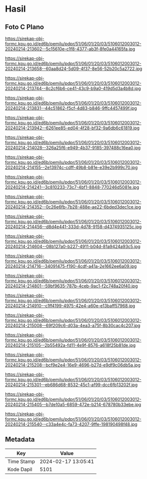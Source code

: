 # Hasil

## Foto C Plano

https://sirekap-obj-formc.kpu.go.id/ed6b/pemilu/pdpr/51/06/01/20/03/5106012003012-20240214-213602--5c15610e-c1f8-4377-ab3f-8fe0a44165fa.jpg

https://sirekap-obj-formc.kpu.go.id/ed6b/pemilu/pdpr/51/06/01/20/03/5106012003012-20240214-213658--60aa8d24-5d09-4f37-8e56-52b20c5a2722.jpg

https://sirekap-obj-formc.kpu.go.id/ed6b/pemilu/pdpr/51/06/01/20/03/5106012003012-20240214-213744--8c2cf6b6-ce41-43c9-b9a0-419d5d3a4b8d.jpg

https://sirekap-obj-formc.kpu.go.id/ed6b/pemilu/pdpr/51/06/01/20/03/5106012003012-20240214-213831--44c51862-f5cf-4d83-b846-9ffc4457499f.jpg

https://sirekap-obj-formc.kpu.go.id/ed6b/pemilu/pdpr/51/06/01/20/03/5106012003012-20240214-213942--6261ee85-ed04-4f28-bf32-9a6db6c61819.jpg

https://sirekap-obj-formc.kpu.go.id/ed6b/pemilu/pdpr/51/06/01/20/03/5106012003012-20240214-214028--326a25f6-e949-4b37-9185-397488c16ea0.jpg

https://sirekap-obj-formc.kpu.go.id/ed6b/pemilu/pdpr/51/06/01/20/03/5106012003012-20240214-214155--2e13974c-cdff-49b8-b81e-e39e2b999c70.jpg

https://sirekap-obj-formc.kpu.go.id/ed6b/pemilu/pdpr/51/06/01/20/03/5106012003012-20240214-214241--3c810233-73c7-4bf1-8848-770246d5081e.jpg

https://sirekap-obj-formc.kpu.go.id/ed6b/pemilu/pdpr/51/06/01/20/03/5106012003012-20240214-214352--0c26e6fb-7b28-488e-ae22-6bded3dec1ce.jpg

https://sirekap-obj-formc.kpu.go.id/ed6b/pemilu/pdpr/51/06/01/20/03/5106012003012-20240214-214456--d8d4e441-333d-4d78-9158-d4374935125c.jpg

https://sirekap-obj-formc.kpu.go.id/ed6b/pemilu/pdpr/51/06/01/20/03/5106012003012-20240214-214604--08b127a0-b227-4911-b04d-81a9424a93c5.jpg

https://sirekap-obj-formc.kpu.go.id/ed6b/pemilu/pdpr/51/06/01/20/03/5106012003012-20240214-214716--34091475-f190-4cdf-a41a-2e1662ee6a09.jpg

https://sirekap-obj-formc.kpu.go.id/ed6b/pemilu/pdpr/51/06/01/20/03/5106012003012-20240214-214801--59bf9635-787b-4ceb-9ac1-f2c748a20f40.jpg

https://sirekap-obj-formc.kpu.go.id/ed6b/pemilu/pdpr/51/06/01/20/03/5106012003012-20240214-214910--c1ff4199-4975-42e4-a60e-e13baff57968.jpg

https://sirekap-obj-formc.kpu.go.id/ed6b/pemilu/pdpr/51/06/01/20/03/5106012003012-20240214-215008--69f209c6-d03a-4ea3-a75f-8b30cac4c207.jpg

https://sirekap-obj-formc.kpu.go.id/ed6b/pemilu/pdpr/51/06/01/20/03/5106012003012-20240214-215105--2b55492a-fd11-4e9f-8576-a618f25b81de.jpg

https://sirekap-obj-formc.kpu.go.id/ed6b/pemilu/pdpr/51/06/01/20/03/5106012003012-20240214-215208--bcf9e2e4-16e9-4696-b27d-e9df9c06db5a.jpg

https://sirekap-obj-formc.kpu.go.id/ed6b/pemilu/pdpr/51/06/01/20/03/5106012003012-20240214-215301--eb686d68-8532-45c1-af99-dcc6fb13202f.jpg

https://sirekap-obj-formc.kpu.go.id/ed6b/pemilu/pdpr/51/06/01/20/03/5106012003012-20240214-215405--b7de10a5-6859-472e-b214-678780b33ebe.jpg

https://sirekap-obj-formc.kpu.go.id/ed6b/pemilu/pdpr/51/06/01/20/03/5106012003012-20240214-215540--c33a4e4c-fa73-4207-9ffe-198190498f48.jpg


## Metadata

| Key        | Value               |
| ---------- | ------------------- |
| Time Stamp | 2024-02-17 13:05:41 |
| Kode Dapil | 5101                |



